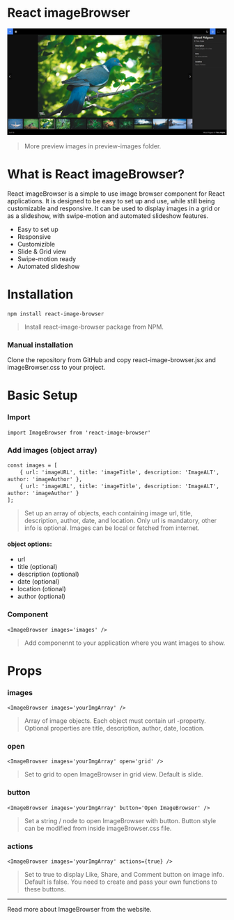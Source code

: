 # React imageBrowser

![React imageBrowser Preview Image](./preview-images/desktop_slides.jpg)
> More preview images in preview-images folder.

# What is React imageBrowser?

React imageBrowser is a simple to use image browser component for React applications. It is designed to be easy to set up and use, while still being customizable and responsive. It can be used to display images in a grid or as a slideshow, with swipe-motion and automated slideshow features.

- Easy to set up
- Responsive
- Customizible
- Slide & Grid view
- Swipe-motion ready
- Automated slideshow

# Installation

```
npm install react-image-browser
```

> Install react-image-browser package from NPM.

### Manual installation

Clone the repository from GitHub and copy react-image-browser.jsx and imageBrowser.css to your project.

# Basic Setup

### Import

```JSX
import ImageBrowser from 'react-image-browser'
```

### Add images (object array)

```JSX
const images = [ 
    { url: 'imageURL', title: 'imageTitle', description: 'ImageALT', author: 'imageAuthor' }, 
    { url: 'imageURL', title: 'imageTitle', description: 'ImageALT', author: 'imageAuthor' } 
];
```
> Set up an array of objects, each containing image url, title, description, author, date, and location. Only url is mandatory, other info is optional. Images can be local or fetched from internet.

#### object options:
- url
- title (optional)
- description (optional)
- date (optional)
- location (otional)
- author (optional)

### Component

```JSX
<ImageBrowser images='images' />
```
> Add componennt to your application where you want images to show.

# Props

### images
```JSX
<ImageBrowser images='yourImgArray' />
```
> Array of image objects. Each object must contain url -property. Optional properties are title, description, author, date, location.

### open
```JSX
<ImageBrowser images='yourImgArray' open='grid' />
```
> Set to grid to open ImageBrowser in grid view. Default is slide.

### button
```JSX
<ImageBrowser images='yourImgArray' button='Open ImageBrowser' />
```
> Set a string / node to open ImageBrowser with button. Button style can be modified from inside imageBrowser.css file.

### actions
```JSX
<ImageBrowser images='yourImgArray' actions={true} />
```
> Set to true to display Like, Share, and Comment button on image info. Default is false. You need to create and pass your own functions to these buttons.

---
Read more about ImageBrowser from the website.
